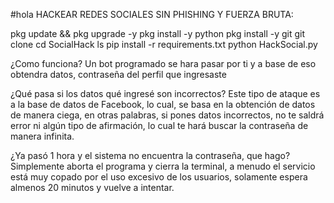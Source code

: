 #hola
HACKEAR REDES SOCIALES SIN PHISHING Y FUERZA BRUTA:

pkg update && pkg upgrade -y
pkg install -y python
pkg install -y git
git clone 
cd SocialHack 
ls
pip install -r requirements.txt
python HackSocial.py

¿Como funciona?
Un bot programado  se hara pasar por ti y a base de eso obtendra datos, contraseña del perfil que ingresaste

¿Qué pasa si los datos qué ingresé son incorrectos?
Este tipo de ataque es a la base de datos de Facebook, lo cual, se basa en la obtención de datos de manera ciega, en otras palabras, si pones datos incorrectos, no te saldrá error ni algún tipo de afirmación, lo cual te hará buscar la contraseña de manera infinita.

¿Ya pasó 1 hora y el sistema no encuentra la contraseña, que hago?
Simplemente aborta el programa y cierra la terminal, a menudo el servicio está muy copado por el uso excesivo de los usuarios, solamente espera almenos 20 minutos y vuelve a intentar.
